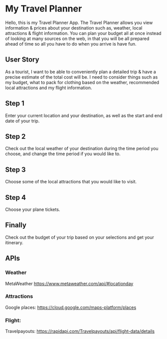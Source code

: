 # My Travel Planner
Hello, this is my Travel Planner App. The Travel Planner allows you view information & prices about your destination such as, weather, local attractions & flight information. You can plan your budget all at once instead of looking at many sources on the web, in that you will be all prepared ahead of time so all you have to do when you arrive is have fun.

## User Story
As a tourist, I want to be able to conveniently plan a detailed trip & have a precise estimate of the total cost will be. I need to consider things such as my budget, what to pack for clothing based on the weather, recommended local attractions and my flight information. 

## Step 1
Enter your current location and your destination, as well as the start and end date of your trip.

## Step 2
Check out the local weather of your destination during the time period you choose, and change the time period if you would like to.

## Step 3
Choose some of the local attractions that you would like to visit.

## Step 4
Choose your plane tickets.

## Finally
Check out the budget of your trip based on your selections and get your itinerary.


## APIs

### Weather

MetaWeather https://www.metaweather.com/api/#locationday

### Attractions

Google places: https://cloud.google.com/maps-platform/places

### Flight:

Travelpayouts: https://rapidapi.com/Travelpayouts/api/flight-data/details

